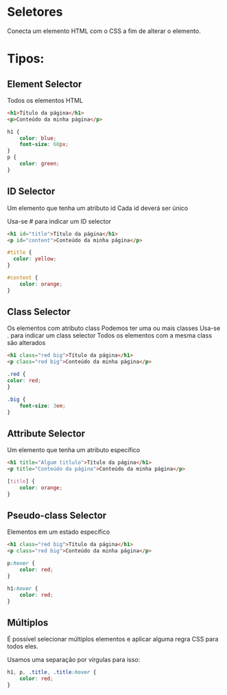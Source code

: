 # Seletores
Conecta um elemento HTML com o CSS a fim de alterar o elemento.

# Tipos:

## Element Selector

Todos os elementos HTML

```html
<h1>Título da página</h1>
<p>Conteúdo da minha página</p>
```

```css
h1 {
	color: blue;
	font-size: 60px;
}
p {
	color: green;
}
```

## ID Selector

Um elemento que tenha um atributo id
Cada id deverá ser único

Usa-se # para indicar um ID selector

```html
<h1 id="title">Título da página</h1>
<p id="content">Conteúdo da minha página</p>
```

```css
#title {
  color: yellow;
}

#content {
	color: orange;
}
```

## Class Selector

Os elementos com atributo class
Podemos ter uma ou mais classes
Usa-se . para indicar um class selector
Todos os elementos com a mesma class são alterados

```html
<h1 class="red big">Título da página</h1>
<p class="red big">Conteúdo da minha página</p>
```

```css
.red {
color: red;
}

.big {
	font-size: 3em;
}
```

## Attribute Selector

Um elemento que tenha um atributo específico

```html
<h1 title="Algum titlulo">Título da página</h1>
<p title="Conteúdo da página">Conteúdo da minha página</p>
```

```css
[title] {
	color: orange;
}
```

## Pseudo-class Selector

Elementos em um estado específico

```html
<h1 class="red big">Título da página</h1>
<p class="red big">Conteúdo da minha página</p>
```

```css
p:hover {
	color: red;
}

h1:hover {
	color: red;
}
```

## Múltiplos

É possível selecionar múltiplos elementos e aplicar alguma regra CSS para todos eles.

Usamos uma separação por vírgulas para isso:

```css
h1, p, .title, .title:hover {
	color: red;
}
```